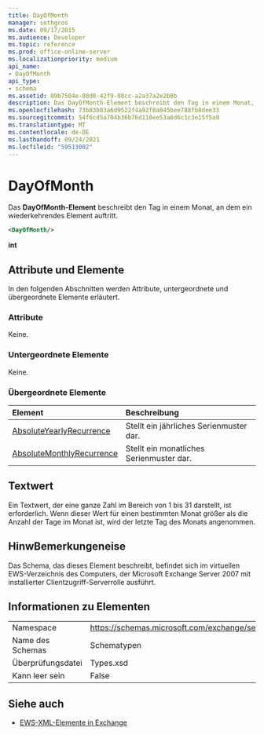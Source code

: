 ```yaml
---
title: DayOfMonth
manager: sethgros
ms.date: 09/17/2015
ms.audience: Developer
ms.topic: reference
ms.prod: office-online-server
ms.localizationpriority: medium
api_name:
- DayOfMonth
api_type:
- schema
ms.assetid: 09b7504e-08d8-42f9-88cc-a2a37a2e2b8b
description: Das DayOfMonth-Element beschreibt den Tag in einem Monat, an dem ein wiederkehrendes Element auftritt.
ms.openlocfilehash: 73b83b83a6d9522f4a92f8a845bee788fb8dee33
ms.sourcegitcommit: 54f6cd5a704b36b76d110ee53a6d6c1c3e15f5a9
ms.translationtype: MT
ms.contentlocale: de-DE
ms.lasthandoff: 09/24/2021
ms.locfileid: "59513002"
---
```

# <a name="dayofmonth"></a>DayOfMonth

Das **DayOfMonth-Element** beschreibt den Tag in einem Monat, an dem ein wiederkehrendes Element auftritt. 
  
```xml
<DayOfMonth/>
```

**int**

## <a name="attributes-and-elements"></a>Attribute und Elemente

In den folgenden Abschnitten werden Attribute, untergeordnete und übergeordnete Elemente erläutert.
  
### <a name="attributes"></a>Attribute

Keine.
  
### <a name="child-elements"></a>Untergeordnete Elemente

Keine.
  
### <a name="parent-elements"></a>Übergeordnete Elemente

|**Element**|**Beschreibung**|
|:-----|:-----|
|[AbsoluteYearlyRecurrence](absoluteyearlyrecurrence.md) <br/> |Stellt ein jährliches Serienmuster dar.  <br/> |
|[AbsoluteMonthlyRecurrence](absolutemonthlyrecurrence.md) <br/> |Stellt ein monatliches Serienmuster dar.  <br/> |
   
## <a name="text-value"></a>Textwert

Ein Textwert, der eine ganze Zahl im Bereich von 1 bis 31 darstellt, ist erforderlich. Wenn dieser Wert für einen bestimmten Monat größer als die Anzahl der Tage im Monat ist, wird der letzte Tag des Monats angenommen.
  
## <a name="remarks"></a>HinwBemerkungeneise

Das Schema, das dieses Element beschreibt, befindet sich im virtuellen EWS-Verzeichnis des Computers, der Microsoft Exchange Server 2007 mit installierter Clientzugriff-Serverrolle ausführt.
  
## <a name="element-information"></a>Informationen zu Elementen

|||
|:-----|:-----|
|Namespace  <br/> |https://schemas.microsoft.com/exchange/services/2006/types  <br/> |
|Name des Schemas  <br/> |Schematypen  <br/> |
|Überprüfungsdatei  <br/> |Types.xsd  <br/> |
|Kann leer sein  <br/> |False  <br/> |
   
## <a name="see-also"></a>Siehe auch

- [EWS-XML-Elemente in Exchange](ews-xml-elements-in-exchange.md)

